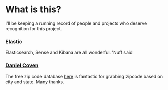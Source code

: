# What is this?

I'll be keeping a running record of people and projects who deserve recognition for this project.


### Elastic

Elasticsearch, Sense and Kibana are all wonderful. 'Nuff said


### [Daniel Coven](https://www.linkedin.com/in/daniel-s-coven-56273411b)

The free zip code database [here](http://federalgovernmentzipcodes.us/) is fantastic for grabbing zipcode based on city and state. Many thanks.
